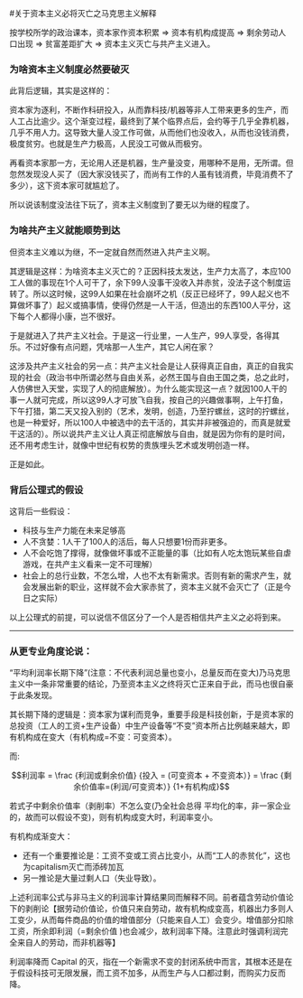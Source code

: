 #关于资本主义必将灭亡之马克思主义解释

按学校所学的政治课本，资本家作资本积累 ⇒ 资本有机构成提高 ⇒ 剩余劳动人口出现 ⇒ 贫富差距扩大 ⇒ 资本主义灭亡与共产主义进入。

### 为啥资本主义制度必然要破灭

此背后逻辑，其实是这样的：

资本家为逐利，不断作科研投入，从而靠科技/机器等非人工带来更多的生产，而人工占比逾少。这个渐变过程，最终到了某个临界点后，会约等于几乎全靠机器，几乎不用人力。这导致大量人没工作可做，从而他们也没收入，从而也没钱消费，极度贫穷。也就是生产力极高，人民没工可做从而极穷。

再看资本家那一方，无论用人还是机器，生产量没变，用哪种不是用，无所谓。但忽然发现没人买了（因大家没钱买了，而尚有工作的人虽有钱消费，毕竟消费不了多少），这下资本家可就尴尬了。

所以说该制度没法往下玩了，资本主义制度到了要无以为继的程度了。

### 为啥共产主义就能顺势到达

但资本主义难以为继，不一定就自然而然进入共产主义啊。

其逻辑是这样：为啥资本主义灭亡的？正因科技太发达，生产力太高了，本应100工人做的事现在1个人可干了，余下99人没事干没收入并赤贫，没法子这个制度运转了。所以这时候，这99人如果在社会崩坏之机（反正已经坏了，99人起义也不算做坏事了）起义或搞事情，使得仍然是一人干活，但造出的东西100人平分，这下每个人都得小康，岂不很好。

于是就进入了共产主义社会。于是这一行业里，一人生产，99人享受，各得其乐。不过好像有点问题，凭啥那一人生产，其它人闲在家？

这涉及共产主义社会的另一点：共产主义社会是让人获得真正自由，真正的自我实现的社会（政治书中所谓必然与自由关系，必然王国与自由王国之类，总之此时，人仿佛世入天堂，实现了人的彻底解放）。为什么能实现这一点？就因100人干的事一人就可完成，所以这99人才可放飞自我，按自己的兴趣做事啊，上午打鱼，下午打猎，第二天又投入别的（艺术，发明，创造，乃至拧螺丝，这时的拧螺丝，也是一种爱好，所以100人中被选中的去干活的，其实并非被强迫的，而真是就爱干这活的）。所以说共产主义让人真正彻底解放与自由，就是因为你有的是时间，还不用考虑生计，就像中世纪有权势的贵族埋头艺术或发明创造一样。

正是如此。

### 背后公理式的假设

这背后一些假设：
- 科技与生产力能在未来足够高
- 人不贪婪：1人干了100人的活后，每人只想要1份而非更多。
- 人不会吃饱了撑得，就像做坏事或不正能量的事（比如有人吃太饱玩某些自虐游戏，在共产主义看来一定不可理解）
- 社会上的总行业数，不怎么增，人也不太有新需求。否则有新的需求产生，就会发展出新的职业，这样就不会大家赤贫了，资本主义就不会灭亡了（正是今日之实际）

以上公理式的前提，可以说信不信区分了一个人是否相信共产主义之必将到来。

------

### 从更专业角度论说：

“平均利润率长期下降”(注意：不代表利润总量也变小，总量反而在变大)乃马克思主义中一条非常重要的结论，乃至资本主义之终将灭亡正来自于此，而马也很自豪于此条发现。

其长期下降的逻辑是：资本家为谋利而竞争，重要手段是科技创新，于是资本家的总投资（工人的工资+生产设备）中生产设备等“不变”资本所占比例越来越大，即有机构成在变大（有机构成=不变：可变资本）。

而: 

$$利润率 = \frac {利润或剩余价值}  {投入 = (可变资本 + 不变资本）} = \frac {剩余价值率=(利润/可变资本）} {1+有机构成}$$

若式子中剩余价值率（剥削率）不怎么变(乃全社会总得 平均化的率，非一家企业的，故而可以假设不变)，则有机构成变大时，利润率变小。

有机构成渐变大：
- 还有一个重要推论是：工资不变或工资占比变小，从而“工人的赤贫化”，这也为capitalism灭亡而添砖加瓦
- 另一推论是大量过剩人口（失业导致）。

上述利润率公式与非马主义的利润率计算结果同而解释不同。前者蕴含劳动价值论下的剥削论【据劳动价值论，价值只来自劳动，故有机构成变高，机器出力多则人工变少，从而每件商品的价值的增值部分（只能来自人工）会变少。增值部分扣除工资，所余即利润（=剩余价值 )也会减少，故利润率下降。注意此时强调利润完全来自人的劳动，而非机器等】

利润率降而 Capital 的灭，指在一个新需求不变的封闭系统中而言，其根本还是在于假设科技可无限发展，而工资不加多，从而生产与人口都过剩，而购买力反而降。
